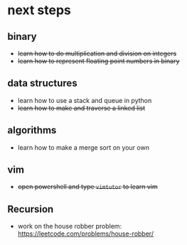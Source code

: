 # next steps

## binary
- ~~learn how to do multiplication and division on integers~~
- ~~learn how to represent floating point numbers in binary~~

## data structures
- learn how to use a stack and queue in python
- ~~learn how to make and traverse a linked list~~

## algorithms
- learn how to make a merge sort on your own

## vim
- ~~open powershell and type `vimtutor` to learn vim~~

## Recursion
- work on the house robber problem: https://leetcode.com/problems/house-robber/
